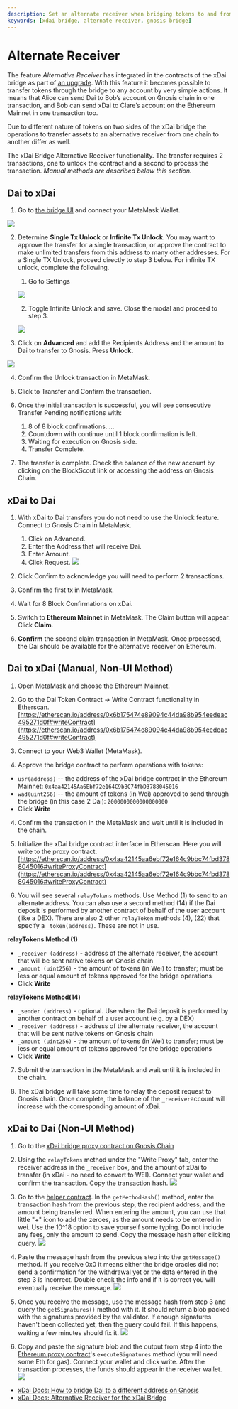 ```yaml
---
description: Set an alternate receiver when bridging tokens to and from Gnosis using the xdai bridge.
keywords: [xdai bridge, alternate receiver, gnosis bridge]
---
```


# Alternate Receiver

The feature _Alternative Receiver_ has integrated in the contracts of the xDai bridge as part of [an upgrade](https://forum.poa.network/t/migration-of-the-xdai-tokenbridge-completed/3212). With this feature it becomes possible to transfer tokens through the bridge to any account by very simple actions. It means that Alice can send Dai to Bob’s account on Gnosis chain in one transaction, and Bob can send xDai to Clare’s account on the Ethereum Mainnet in one transaction too.

Due to different nature of tokens on two sides of the xDai bridge the operations to transfer assets to an alternative receiver from one chain to another differ as well.


The xDai Bridge Alternative Receiver functionality. The transfer requires 2 transactions, one to unlock the contract and a second to process the transaction. _Manual methods are described below this section._

## Dai to xDai

1. Go to [the bridge UI](https://bridge.gnosischain.com/) and connect your MetaMask Wallet.  
  
![](/img/bridges/xdai-alt-rec-dai-xdai1.png)

2. Determine **Single Tx Unlock** or **Infinite Tx Unlock**.  You may want to approve the transfer for a single transaction, or approve the contract to make unlimited transfers from this address to many other addresses. For a Single TX Unlock, proceed directly to step 3 below. For infinite TX unlock, complete the following.

    1. Go to Settings  
      
    ![](/img/bridges/xdai-alt-rec-dai-xdai2.png)

    2. Toggle Infinite Unlock and save. Close the modal and proceed to step 3.  
      
    ![](/img/bridges/xdai-alt-rec-dai-xdai3.png)


3. Click on **Advanced** and add the Recipients Address and the amount to Dai to transfer to Gnosis. Press **Unlock.**  
  
![](/img/bridges/xdai-alt-rec-dai-xdai4.gif)

4. Confirm the Unlock transaction in MetaMask.


5. Click to Transfer and Confirm the transaction.


6. Once the initial transaction is successful, you will see consecutive Transfer Pending notifications with:

    1. 8 of 8 block confirmations.....
    2. Countdown with continue until 1 block confirmation is left.
    3. Waiting for execution on Gnosis side.
    4. Transfer Complete.


7. The transfer is complete. Check the balance of the new account by clicking on the BlockScout link or accessing the address on Gnosis Chain.

## xDai to Dai

1. With xDai to Dai transfers you do not need to use the Unlock feature. Connect to Gnosis Chain in MetaMask.

    1. Click on Advanced.
    2. Enter the Address that will receive Dai.
    3. Enter Amount.
    4. Click Request.
![](/img/bridges/xdai-alt-rec-xdai-dai1.png)

2. Click Confirm to acknowledge you will need to perform 2 transactions.


3. Confirm the first tx in MetaMask.


4. Wait for 8 Block Confirmations on xDai.


5. Switch to **Ethereum Mainnet** in MetaMask. The Claim button will appear. Click **Claim**.



6. **Confirm** the second claim transaction in MetaMask. Once processed, the Dai should be available for the alternative receiver on Ethereum.


## Dai to xDai (Manual, Non-UI Method)

1. Open MetaMask and choose the Ethereum Mainnet.

2. Go to the Dai Token Contract -> Write Contract functionality in Etherscan.\
[https://etherscan.io/address/0x6b175474e89094c44da98b954eedeac495271d0f#writeContract](https://etherscan.io/address/0x6b175474e89094c44da98b954eedeac495271d0f#writeContract)

3. Connect to your Web3 Wallet (MetaMask).


4. Approve the bridge contract to perform operations with tokens:

* `usr(address)` -- the address of the xDai bridge contract in the Ethereum Mainnet: `0x4aa42145Aa6Ebf72e164C9bBC74fbD3788045016`
* `wad(uint256)` -- the amount of tokens (in Wei) approved to send through the bridge (in this case 2 Dai): `2000000000000000000`
* Click **Write**


4. Confirm the transaction in the MetaMask and wait until it is included in the chain.


5. Initialize the xDai bridge contract interface in Etherscan. Here you will write to the proxy contract. [https://etherscan.io/address/0x4aa42145aa6ebf72e164c9bbc74fbd3788045016#writeProxyContract](https://etherscan.io/address/0x4aa42145aa6ebf72e164c9bbc74fbd3788045016#writeProxyContract)

6. You will see several  `relayTokens` methods. Use Method (1) to send to an alternate address. You can also use a second method (14) if the Dai deposit is performed by another contract of behalf of the user account (like a DEX). There are also 2 other `relayToken` methods (4), (22) that specify a `_token(address)`. These are not in use.

**relayTokens Method (1)**  

* `_receiver (address)` - address of the alternate receiver, the account that will be sent native tokens on Gnosis chain
* `_amount (uint256)` - the amount of tokens (in Wei) to transfer; must be less or equal amount of tokens approved for the bridge operations
* Click **Write**

**relayTokens Method(14)**

* `_sender (address)` - optional. Use when the Dai deposit is performed by another contract on behalf of a user account (e.g. by a DEX)
* `_receiver (address)` - address of the alternate receiver, the account that will be sent native tokens on Gnosis chain
* `_amount (uint256)` - the amount of tokens (in Wei) to transfer; must be less or equal amount of tokens approved for the bridge operations
* Click **Write**


7. Submit the transaction in the MetaMask and wait until it is included in the chain.

8. The xDai bridge will take some time to relay the deposit request to Gnosis chain. Once complete, the balance of the `_receiver`account will increase with the corresponding amount of xDai.

## xDai to Dai (Non-UI Method)


1. Go to the [xDai bridge proxy contract on Gnosis Chain](https://blockscout.com/xdai/mainnet/address/0x7301CFA0e1756B71869E93d4e4Dca5c7d0eb0AA6/write-proxy#address-tabs)

2. Using the `relayTokens` method under the "Write Proxy" tab, enter the receiver address in the `_receiver` box, and the amount of xDai to transfer (in xDai - no need to convert to WEI). Connect your wallet and confirm the transaction. Copy the transaction hash.
![](/img/bridges/xDai-manual-xDai-Dai1.png)


3. Go to the [helper contract](https://blockscout.com/xdai/mainnet/address/0x2D51EAa266eafcb59bB36dD3c7E99C515e58113A/read-contract#address-tabs). In the `getMethodHash()` method, enter the transaction hash from the previous step, the recipient address, and the amount being transferred. When entering the amount, you can use that little "+" icon to add the zeroes, as the amount needs to be entered in wei. Use the 10^18 option to save yourself some typing. Do not include any fees, only the amount to send. Copy the message hash after clicking query.
![](/img/bridges/xDai-manual-xDai-Dai-getMsgHash.png)

4.  Paste the message hash from the previous step into the `getMessage()` method. If you receive 0x0 it means either the bridge oracles did not send a confirmation for the withdrawal yet or the data entered in the step 3 is incorrect. Double check the info and if it is correct you will eventually receive the message.
![](/img/bridges/xDai-manual-xDai-Dai-getMsg.png)
5. Once you receive the message, use the message hash from step 3 and query the `getSignatures()` method with it. It should return a blob packed with the signatures provided by the validator. If enough signatures haven't been collected yet, then the query could fail. If this happens, waiting a few minutes should fix it.
![](/img/bridges/xDai-manual-xDai-Dai-getSignatures.png)

5. Copy and paste the signature blob and the output from step 4 into the [Ethereum proxy contract](https://etherscan.io/address/0x4aa42145aa6ebf72e164c9bbc74fbd3788045016#writeProxyContract)'s `executeSignatures` method (you will need some Eth for gas). Connect your wallet and click write. After the transaction processes, the funds should appear in the receiver wallet.
![](/img/bridges/xDai-manual-xDai-Dai-execSignatures.png)
- [xDai Docs: How to bridge Dai to a different address on Gnosis](https://developers.gnosischain.com/for-users/bridges/converting-xdai-via-bridge/alternate-receiver-send-dai-to-another-xdai-address)
- [xDai Docs: Alternative Receiver for the xDai Bridge](https://docs.tokenbridge.net/xdai-bridge/using-the-xdai-bridge/alternative-receiver-for-the-xdai-bridge)